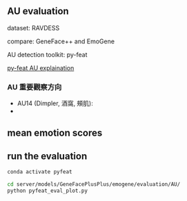 ## AU evaluation

dataset: RAVDESS

compare: GeneFace++ and EmoGene

AU detection toolkit: py-feat

[py-feat AU explaination](https://py-feat.org/pages/au_reference.html)

### AU 重要觀察方向

- AU14 (Dimpler, 酒窩, 頰肌): 
- 

## mean emotion scores


## run the evaluation
```bash
conda activate pyfeat

cd server/models/GeneFacePlusPlus/emogene/evaluation/AU/
python pyfeat_eval_plot.py 


```
